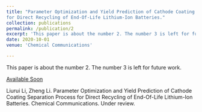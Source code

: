 ```yaml
---
title: "Parameter Optimization and Yield Prediction of Cathode Coating Separation Process
for Direct Recycling of End-Of-Life Lithium-Ion Batteries."
collection: publications
permalink: /publication/2
excerpt: 'This paper is about the number 2. The number 3 is left for future work.'
date: 2020-10-01
venue: 'Chemical Communications'

---
```

This paper is about the number 2. The number 3 is left for future work.

[Available Soon](http://academicpagSes.github.io/files/paper2.pdf)

Liurui Li, Zheng Li. Parameter Optimization and Yield Prediction of Cathode Coating Separation Process for Direct Recycling of End-Of-Life Lithium-Ion Batteries. Chemical Communications. Under review.